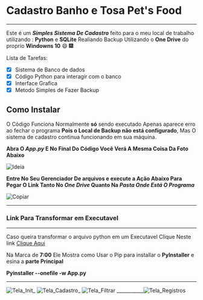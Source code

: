 # Cadastro Banho e Tosa Pet's Food
---
Este é um **_Simples Sistema De Cadastro_** feito para o meu local de trabalho utilizando : **Python** e **SQLite**
Realiando Backup Utilizando o **One Drive** do proprio **Windowns 10** 😄 🎆

Lista de Tarefas:

- [x] Sistema de Banco de dados
- [X] Código Python para interagir com o banco
- [X] Interface Grafica 
- [X] Metodo Simples de Fazer Backup

## Como Instalar

O Código Funciona Normalmente **só** sendo executado Apenas aparece erro ao fechar o programa **Pois o Local de Backup não está configurado**,
Mas O sistema de cadastro continua funcionando em sua máquina.

**Abra O _App.py_ E No Final Do Código Você Verá A Mesma Coisa Da Foto Abaixo**

![Ideia](https://user-images.githubusercontent.com/82683646/160215689-08ae6e83-81cd-4b72-82bd-8a3596da73b5.png)

**Entre No Seu Gerenciador De arquivos e execute a Ação Abaixo Para Pegar O Link Tanto No _One Drive_ Quanto Na _Pasta Onde Está O Programa_**

![Copiar](https://user-images.githubusercontent.com/82683646/160215695-1b88e7e1-cfcc-4838-ac9f-79f7a3e46d73.png)


---
### Link Para Transformar em Executavel
---

Caso queira transformar o arquivo python em um Executavel Clique Neste link [Clique Aqui](https://www.youtube.com/watch?v=cGSerUmK0CE)

Na Marca de **7:00** Ele Mostra como Usar o Pip para installar o **PyInstaller** e esina a **parte Principal**

**Pyinstaller --onefile -w App.py**

---


![Tela_Init](https://user-images.githubusercontent.com/82683646/160216700-50bf90e9-9e37-43a1-9df6-2c8716b242e7.png)_
![Tela_Cadastro](https://user-images.githubusercontent.com/82683646/160216704-e8a69608-ca40-436d-86b9-b757b08f409a.png)_
![Tela_Filtrar](https://user-images.githubusercontent.com/82683646/160216711-5117f1e0-5903-41ba-9f66-1df681f2f130.png)
___________![Tela_Registros](https://user-images.githubusercontent.com/82683646/160216712-ddfe926a-3de0-4259-818f-c242fa41362d.png)


